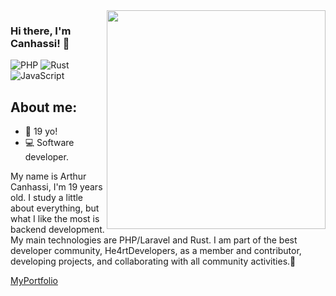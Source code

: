 <img align="right" src="https://agencefl.com/wp-content/uploads/2020/05/creation-site-internet-perpignan-1.png" height="350"/>

### Hi there, I'm Canhassi! 👋

![PHP](https://img.shields.io/badge/php-%23777BB4.svg?style=for-the-badge&logo=php&logoColor=white)
![Rust](https://img.shields.io/badge/rust-%23000000.svg?style=for-the-badge&logo=rust&logoColor=white)
![JavaScript](https://img.shields.io/badge/JavaScript-323330?style=for-the-badge&logo=javascript&logoColor=F7DF1E)

## About me:
- 🎂 19 yo!
- 💻 Software developer.

My name is Arthur Canhassi, I'm 19 years old. I study a little about everything, but what I like the most is backend development. My main technologies are PHP/Laravel and Rust. I am part of the best developer community, He4rtDevelopers, as a member and contributor, developing projects, and collaborating with all community activities.💜

[MyPortfolio](https://canhassi.tech)
